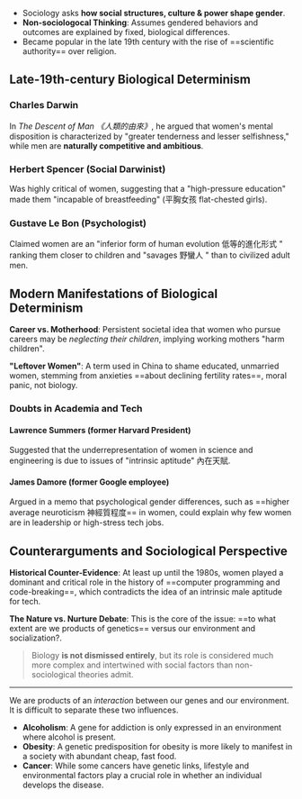 - Sociology asks **how social structures, culture & power shape gender**.
- **Non-sociologocal Thinking**: Assumes gendered behaviors and outcomes are explained by fixed, biological differences.
- Became popular in the late 19th century with the rise of ==scientific authority== over religion.

## Late-19th-century Biological Determinism

### Charles Darwin

In _The Descent of Man 《人類的由來》_, he argued that women's mental disposition is characterized by "greater tenderness and lesser selfishness," while men are **naturally competitive and ambitious**.

### Herbert Spencer (Social Darwinist)

Was highly critical of women, suggesting that a "high-pressure education" made them "incapable of breastfeeding" (平胸女孩 flat-chested girls).

### Gustave Le Bon (Psychologist)

Claimed women are an "inferior form of human evolution 低等的進化形式 " ranking them closer to children and "savages 野蠻人 " than to civilized adult men.

## Modern Manifestations of Biological Determinism

**Career vs. Motherhood**: Persistent societal idea that women who pursue careers may be _neglecting their children_, implying working mothers "harm children".

**"Leftover Women"**: A term used in China to shame educated, unmarried women, stemming from anxieties ==about declining fertility rates==, moral panic, not biology.

### Doubts in Academia and Tech

#### Lawrence Summers (former Harvard President)

Suggested that the underrepresentation of women in science and engineering is due to issues of "intrinsic aptitude" 內在天賦.

#### James Damore (former Google employee)

Argued in a memo that psychological gender differences, such as ==higher average neuroticism 神經質程度== in women, could explain why few women are in leadership or high-stress tech jobs.

## Counterarguments and Sociological Perspective

**Historical Counter-Evidence**: At least up until the 1980s, women played a dominant and critical role in the history of ==computer programming and code-breaking==, which contradicts the idea of an intrinsic male aptitude for tech.

**The Nature vs. Nurture Debate**: This is the core of the issue: ==to what extent are we products of genetics== versus our environment and socialization?.

> Biology **is not dismissed entirely**, but its role is considered much more complex and intertwined with social factors than non-sociological theories admit.

---

We are products of an _interaction_ between our genes and our environment. It is difficult to separate these two influences.

- **Alcoholism**: A gene for addiction is only expressed in an environment where alcohol is present.
- **Obesity**: A genetic predisposition for obesity is more likely to manifest in a society with abundant cheap, fast food.
- **Cancer**: While some cancers have genetic links, lifestyle and environmental factors play a crucial role in whether an individual develops the disease.

